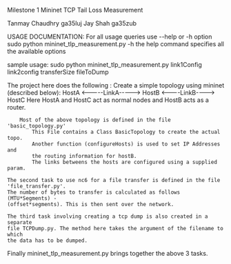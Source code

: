 Milestone 1
Mininet TCP Tail Loss Measurement

Tanmay Chaudhry ga35luj 
Jay Shah        ga35zub

USAGE DOCUMENTATION:
For all usage queries use --help or -h option
sudo python mininet_tlp_measurement.py -h
    the help command specifies all the available options

sample usage:
sudo python mininet_tlp_measurement.py link1Config link2config transferSize
                                                        fileToDump


The project here does the following :
    Create a simple topology using mininet (described below):
        HostA <-----LinkA-----> HostB <----LinkB----> HostC
        Here HostA and HostC act as normal nodes and HostB acts as a router.

        Most of the above topology is defined in the file 'basic_topology.py'
            This File contains a Class BasicTopology to create the actual topo.
            Another function (configureHosts) is used to set IP Addresses and
            the routing information for hostB.
            The links betweens the hosts are configured using a supplied param.

    The second task to use nc6 for a file transfer is defined in the file
    'file_transfer.py'. 
    The number of bytes to transfer is calculated as follows (MTU*Segments) -
    (offset*segments). This is then sent over the network.

    The third task involving creating a tcp dump is also created in a separate
    file TCPDump.py. The method here takes the argument of the filename to which 
    the data has to be dumped.

Finally mininet_tlp_measurement.py brings together the above 3 tasks.

        
